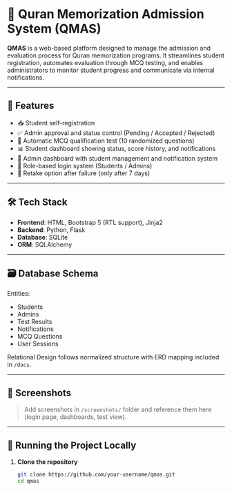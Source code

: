 # 🕌 Quran Memorization Admission System (QMAS)

**QMAS** is a web-based platform designed to manage the admission and evaluation process for Quran memorization programs. It streamlines student registration, automates evaluation through MCQ testing, and enables administrators to monitor student progress and communicate via internal notifications.

---

## 🚀 Features

- 📥 Student self-registration
- ✅ Admin approval and status control (Pending / Accepted / Rejected)
- 🧪 Automatic MCQ qualification test (10 randomized questions)
- 📊 Student dashboard showing status, score history, and notifications
- 📢 Admin dashboard with student management and notification system
- 🔐 Role-based login system (Students / Admins)
- 📅 Retake option after failure (only after 7 days)

---

## 🛠️ Tech Stack

- **Frontend**: HTML, Bootstrap 5 (RTL support), Jinja2
- **Backend**: Python, Flask
- **Database**: SQLite
- **ORM**: SQLAlchemy

---

## 🗃️ Database Schema

Entities:
- Students
- Admins
- Test Results
- Notifications
- MCQ Questions
- User Sessions

Relational Design follows normalized structure with ERD mapping included in `/docs`.

---

## 📸 Screenshots

> Add screenshots in `/screenshots/` folder and reference them here (login page, dashboards, test view).

---

## 🧪 Running the Project Locally

1. **Clone the repository**
   ```bash
   git clone https://github.com/your-username/qmas.git
   cd qmas

